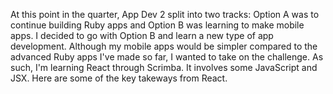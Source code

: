 At this point in the quarter, App Dev 2 split into two tracks: Option A was to continue building Ruby apps and Option B was learning to make mobile apps. I decided to go with Option B and learn a new type of app development. Although my mobile apps would be simpler compared to the advanced Ruby apps I've made so far, I wanted to take on the challenge. As such, I'm learning React through Scrimba. It involves some JavaScript and JSX. Here are some of the key takeways from React.

